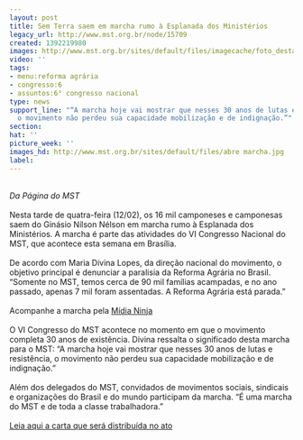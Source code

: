```yaml
---
layout: post
title: Sem Terra saem em marcha rumo à Esplanada dos Ministérios
legacy_url: http://www.mst.org.br/node/15709
created: 1392219980
images: http://www.mst.org.br/sites/default/files/imagecache/foto_destaque/abre marcha.jpg
video: ''
tags:
- menu:reforma agrária
- congresso:6
- assuntos:6° congresso nacional
type: news
support_line: "“A marcha hoje vai mostrar que nesses 30 anos de lutas e resistência,
  o movimento não perdeu sua capacidade mobilização e de indignação.”"
section: 
hat: ''
picture_week: ''
images_hd: http://www.mst.org.br/sites/default/files/abre marcha.jpg
label: 
---
```

<div>&nbsp;</div><div><em>Da Página do MST</em></div><div>&nbsp;</div><div>Nesta tarde de quatra-feira (12/02), os 16 mil camponeses e camponesas saem do Ginásio Nílson Nélson em marcha rumo à Esplanada dos Ministérios. A marcha é parte das atividades do VI Congresso Nacional do MST, que acontece esta semana em Brasília.</div><div>&nbsp;</div><div>De acordo com Maria Divina Lopes, da direção nacional do movimento, o objetivo principal é denunciar a paralisia da Reforma Agrária no Brasil. “Somente no MST, temos cerca de 90 mil famílias acampadas, e no ano passado, apenas 7 mil foram assentadas. A Reforma Agrária está parada.”</div><div>&nbsp;</div><div>Acompanhe a marcha pela&nbsp;<a href="http://t.co/hA53v2f5IM">Mídia Ninja</a></div><div>&nbsp;</div><div>O VI Congresso do MST acontece no momento em que o movimento completa 30 anos de existência. Divina ressalta o significado desta marcha para o MST: “A marcha hoje vai mostrar que nesses 30 anos de lutas e resistência, o movimento não perdeu sua capacidade mobilização e de indignação.”</div><div>&nbsp;</div><div>Além dos delegados do MST, convidados de movimentos sociais, sindicais e organizações do Brasil e do mundo participam da marcha. “É uma marcha do MST e de toda a classe trabalhadora.”</div><div>&nbsp;</div><div><a href="http://mst.org.br/sites/default/files/Carta%20Dilma.doc">Leia aqui a carta que será distribuída no ato</a></div><div>&nbsp;</div>
